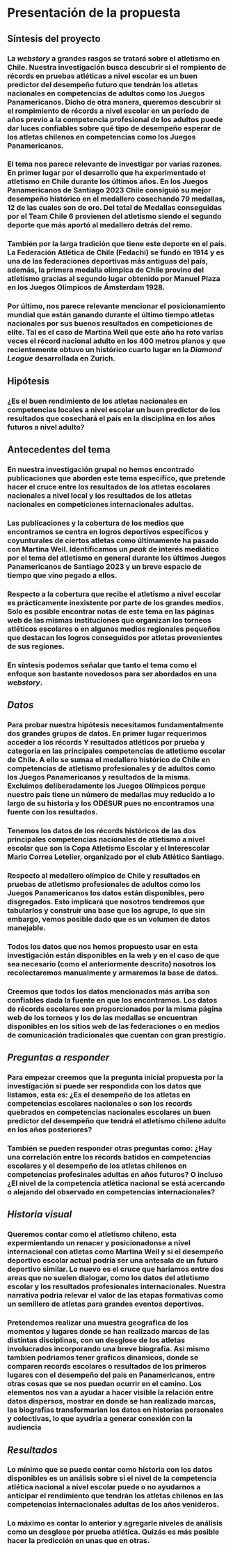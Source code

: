 # Presentación de la propuesta
## **Síntesis del proyecto**
### La *webstory* a grandes rasgos se tratará sobre el atletismo en Chile. Nuestra investigación busca descubrir si el rompiento de récords en pruebas atléticas a nivel escolar es un buen predictor del desempeño futuro que tendrán los atletas nacionales en competencias de adultos como los Juegos Panamericanos. Dicho de otra manera, queremos descubrir si el rompimiento de récords a nivel escolar en un período de años previo a la competencia profesional de los adultos puede dar luces confiables sobre qué tipo de desempeño esperar de los atletas chilenos en competencias como los Juegos Panamericanos.
### El tema nos parece relevante de investigar por varias razones. En primer lugar por el desarrollo que ha experimentado el atletismo en Chile durante los últimos años. En los Juegos Panamericanos de Santiago 2023 Chile consiguió su mejor desempeño histórico en el medallero cosechando 79 medallas, 12 de las cuales son de oro. Del total de Medallas conseguidas por el Team Chile 6 provienen del atletismo siendo el segundo deporte que más aportó al medallero detrás del remo. 
### También por la larga tradición que tiene este deporte en el país. La Federación Atlética de Chile (Fedachi) se fundó en 1914 y es una de las federaciones deportivas más antiguas del país, además, la primera medalla olímpica de Chile provino del atletismo gracias al segundo lugar obtenido por Manuel Plaza en los Juegos Olímpicos de Ámsterdam 1928. 
### Por último, nos parece relevante mencionar el posicionamiento mundial que están ganando durante el último tiempo atletas nacionales por sus buenos resultados en competiciones de elite. Tal es el caso de Martina Weil que este año ha roto varias veces el récord nacional adulto en los 400 metros planos y que recientemente obtuvo un histórico cuarto lugar en la *Diamond League* desarrollada en Zurich.
## **Hipótesis**
### ¿Es el buen rendimiento de los atletas nacionales en competencias locales a nivel escolar un buen predictor de los resultados que cosechará el país en la disciplina en los años futuros a nivel adulto? 
## **Antecedentes del tema**
### En nuestra investigación grupal no hemos encontrado publicaciones que aborden este tema específico, que pretende hacer el cruce entre los resultados de los atletas escolares nacionales a nivel local y los resultados de los atletas nacionales en competiciones internacionales adultas.
### Las publicaciones y la cobertura de los medios que encontramos se centra en logros deportivos específicos y coyunturales de ciertos atletas como últimamente ha pasado con Martina Weil. Identificamos un *peak* de interés mediático por el tema del atletismo en general durante los últimos Juegos Panamericanos de Santiago 2023 y un breve espacio de tiempo que vino pegado a ellos.
### Respecto a la cobertura que recibe el atletismo a nivel escolar es prácticamente inexistente por parte de los grandes medios. Solo es posible encontrar notas de este tema en las páginas web de las mismas instituciones que organizan los torneos atléticos escolares o en algunos medios regionales pequeños que destacan los logros conseguidos por atletas provenientes de sus regiones.
### En síntesis podemos señalar que tanto el tema como el enfoque son bastante novedosos para ser abordados en una *webstory*.
## *Datos* 
### Para probar nuestra hipótesis necesitamos fundamentalmente dos grandes grupos de datos. En primer lugar requerimos acceder a los récords Y resultados atléticos por prueba y categoría en las principales competencias de atletismo escolar de Chile. A ello se sumaa el medallero histórico de Chile en competencias de atletismo profesionales y de adultos como los Juegos Panamericanos y resultados de la misma. Excluimos deliberadamente los Juegos Olímpicos porque nuestro país tiene un número de medallas muy reducido a lo largo de su historia y los ODESUR pues no encontramos una fuente con los resultados.
### Tenemos los datos de los récords históricos de las dos principales competencias nacionales de atletismo a nivel escolar que son la Copa Atletismo Escolar y el Interescolar Mario Correa Letelier, organizado por el club Atlético Santiago.
### Respecto al medallero olímpico de Chile y resultados en pruebas de atletismo profesionales de adultos como los Juegos Panamericanos los datos están disponibles, pero disgregados. Esto implicará que nosotros tendremos que tabularlos y construir una base que los agrupe, lo que sin embargo, vemos posible dado que es un volumen de datos manejable.
### Todos los datos que nos hemos propuesto usar en esta investigación están disponibles en la web y en el caso de que sea necesario (como el anteriormente descrito) nosotros los recolectaremos manualmente y armaremos la base de datos.
### Creemos que todos los datos mencionados más arriba son confiables dada la fuente en que los encontramos. Los datos de récords escolares son proporcionados por la misma página web de los torneos y los de las medallas se encuentran disponibles en los sitios web de las federaciones o en medios de comunicación tradicionales que cuentan con gran prestigio.
## *Preguntas a responder* 
### Para empezar creemos que la pregunta inicial propuesta por la investigación sí puede ser respondida con los datos que listamos, esta es: ¿Es el desempeño de los atletas en competencias escolares nacionales o son los records quebrados en competencias nacionales escolares un buen predictor del desempeño que tendrá el atletismo chileno adulto en los años posteriores?
### También se pueden responder otras preguntas como: ¿Hay una correlación entre los récords batidos en competencias escolares y el desempeño de los atletas chilenos en competencias profesinales adultas en años futuros? O incluso ¿El nivel de la competencia atlética nacional se está acercando o alejando del observado en competencias internacionales?

## *Historia visual*
### Queremos contar como el atletismo chileno, esta expermientando un renacer y posicionadonse a nivel internacional con atletas como Martina Weil y si el desempeño deportivo escolar actual podria ser una antesala de un futuro deportivo similar. Lo nuevo es el cruce que hariamos entre dos areas que no suelen dialogar, como los datos del atletismo escolar y los resultados profesionales internacionales. Nuestra narrativa podria relevar el valor de las etapas formativas como un semillero de atletas para grandes eventos deportivos.

### Pretendemos realizar una muestra geografica de los momentos y lugares donde se han realizado marcas de las distintas disciplinas, con un desglose de los atletas involucrados incorporando una breve biografía. Asi mismo tambien podriamos tener graficos dinamicos, donde se comparen records escolares o resultados de los primeros lugares con el desempeño del pais en Panamericanos, entre otras cosas que se nos puedan ocurrir en el camino. Los elementos nos van a ayudar a hacer visible la relación entre datos dispersos, mostrar en donde se han realizado marcas, las biografias transformarian los datos en historias personales y colectivas, lo que ayudria a generar conexión con la audiencia


## *Resultados*
### Lo mínimo que se puede contar como historia con los datos disponibles es un análisis sobre si el nivel de la competencia atlética nacional a nivel escolar puede o no ayudarnos a anticipar el rendimiento que tendrán los atletas chilenos en las competencias internacionales adultas de los años venideros. 
### Lo máximo es contar lo anterior y agregarle niveles de análisis como un desglose por prueba atlética. Quizás es más posible hacer la predicción en unas que en otras.
